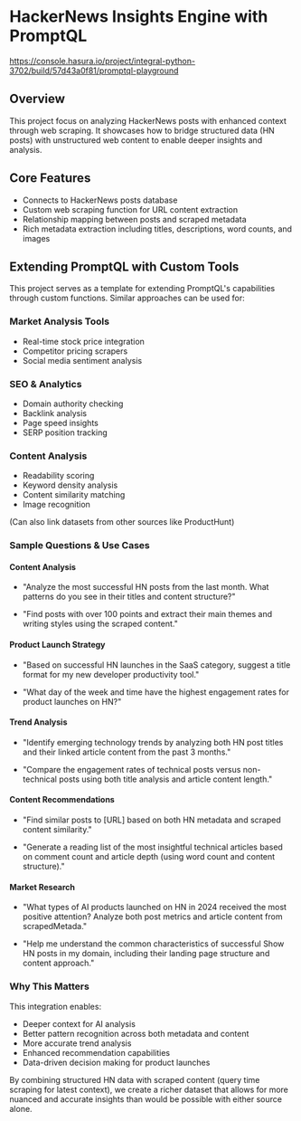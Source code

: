# HackerNews Insights Engine with PromptQL

https://console.hasura.io/project/integral-python-3702/build/57d43a0f81/promptql-playground 

## Overview

This project focus on analyzing HackerNews posts with enhanced context through web scraping. It showcases how to bridge structured data (HN posts) with unstructured web content to enable deeper insights and analysis.

## Core Features

- Connects to HackerNews posts database
- Custom web scraping function for URL content extraction
- Relationship mapping between posts and scraped metadata
- Rich metadata extraction including titles, descriptions, word counts, and images

## Extending PromptQL with Custom Tools
This project serves as a template for extending PromptQL's capabilities through custom functions. Similar approaches can be used for:

### Market Analysis Tools

- Real-time stock price integration
- Competitor pricing scrapers
- Social media sentiment analysis


### SEO & Analytics

- Domain authority checking
- Backlink analysis
- Page speed insights
- SERP position tracking


### Content Analysis

- Readability scoring
- Keyword density analysis
- Content similarity matching
- Image recognition

(Can also link datasets from other sources like ProductHunt)

### Sample Questions & Use Cases

#### Content Analysis
- "Analyze the most successful HN posts from the last month. What patterns do you see in their titles and content structure?"

- "Find posts with over 100 points and extract their main themes and writing styles using the scraped content."

#### Product Launch Strategy
- "Based on successful HN launches in the SaaS category, suggest a title format for my new developer productivity tool."

- "What day of the week and time have the highest engagement rates for product launches on HN?"

#### Trend Analysis
- "Identify emerging technology trends by analyzing both HN post titles and their linked article content from the past 3 months."

- "Compare the engagement rates of technical posts versus non-technical posts using both title analysis and article content length."

#### Content Recommendations
- "Find similar posts to [URL] based on both HN metadata and scraped content similarity."

- "Generate a reading list of the most insightful technical articles based on comment count and article depth (using word count and content structure)."

#### Market Research
- "What types of AI products launched on HN in 2024 received the most positive attention? Analyze both post metrics and article content from scrapedMetada."

- "Help me understand the common characteristics of successful Show HN posts in my domain, including their landing page structure and content approach."


### Why This Matters
This integration enables:

- Deeper context for AI analysis
- Better pattern recognition across both metadata and content
- More accurate trend analysis
- Enhanced recommendation capabilities
- Data-driven decision making for product launches

By combining structured HN data with scraped content (query time scraping for latest context), we create a richer dataset that allows for more nuanced and accurate insights than would be possible with either source alone.